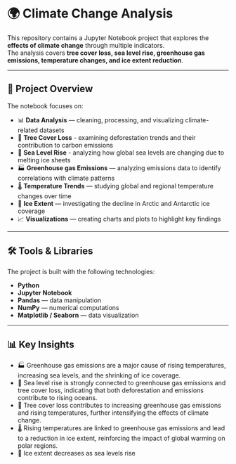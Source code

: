 # 🌍 Climate Change Analysis

This repository contains a Jupyter Notebook project that explores the **effects of climate change** through multiple indicators.  
The analysis covers **tree cover loss, sea level rise, greenhouse gas emissions, temperature changes, and ice extent reduction**.

---

## 📖 Project Overview

The notebook focuses on:
- 📊 **Data Analysis** — cleaning, processing, and visualizing climate-related datasets
- 🌲 **Tree Cover Loss** - examining deforestation trends and their contribution to carbon emissions
- 🌊 **Sea Level Rise** - analyzing how global sea levels are changing due to melting ice sheets
- 🏭 **Greenhouse gas Emissions** — analyzing emissions data to identify correlations with climate patterns  
- 🌡 **Temperature Trends** — studying global and regional temperature changes over time  
- 🧊 **Ice Extent** — investigating the decline in Arctic and Antarctic ice coverage  
- 📈 **Visualizations** — creating charts and plots to highlight key findings  

---

## 🛠 Tools & Libraries

The project is built with the following technologies:

- **Python** 
- **Jupyter Notebook**  
- **Pandas** — data manipulation  
- **NumPy** — numerical computations  
- **Matplotlib / Seaborn** — data visualization

---

## 📊 Key Insights

- 🏭 Greenhouse gas emissions are a major cause of rising temperatures, increasing sea levels, and the shrinking of ice coverage.
- 🌊 Sea level rise is strongly connected to greenhouse gas emissions and tree cover loss, indicating that both deforestation and emissions contribute to rising oceans.
- 🌲 Tree cover loss contributes to increasing greenhouse gas emissions and rising temperatures, further intensifying the effects of climate change.
- 🌡 Rising temperatures are linked to greenhouse gas emissions and lead to a reduction in ice extent, reinforcing the impact of global warming on polar regions.
- 🧊 Ice extent decreases as sea levels rise
